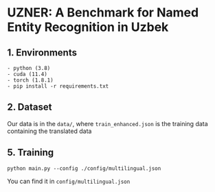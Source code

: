 # UZNER: A Benchmark for Named Entity Recognition in Uzbek

## 1. Environments
```text
- python (3.8)
- cuda (11.4)
- torch (1.8.1)
- pip install -r requirements.txt
```

## 2. Dataset
   Our data is in the `data/`, where `train_enhanced.json` is the training data containing the translated data 

## 5. Training
```text
python main.py --config ./config/multilingual.json
```
You can find it in `config/multilingual.json`